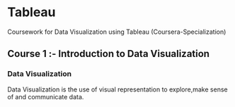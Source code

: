 # Tableau
Coursework for Data Visualization using Tableau (Coursera-Specialization)

## Course 1 :- Introduction to Data Visualization
### Data Visualization
Data Visualization is the use of visual representation to explore,make sense of and communicate data.

